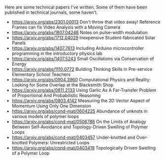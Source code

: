 Here are some technical papers I've written.  Some of them have been published in technical journals, some haven't.  

- <https://arxiv.org/abs/2301.00013> Don't throw that video away! Reference Frames can fix Video Analysis with a Moving Camera 
- <https://arxiv.org/abs/1807.04246> Notes on pulse-width modulation
- <https://arxiv.org/abs/1712.04029> Inexpensive Student-fabricated Solar Panels
- <https://arxiv.org/abs/1407.7613> Including Arduino microcontroller programming in the introductory physics lab
- <https://arxiv.org/abs/1407.5243> Small Oscillations via Conservation of Energy
- <https://arxiv.org/abs/1110.0772> Building Thinking Skills in Pre-service Elementary School Teachers
- <https://arxiv.org/abs/0904.3960> Computational Physics and Reality: Looking for Some Overlap at the Blacksmith Shop
- <https://arxiv.org/abs/0811.2133> Using Garlic As A Far-Transfer Problem of Proportional And Probabilistic Reasoning
- <https://arxiv.org/abs/0803.4142> Measuring the 2D Vector Aspect of Momentum Using Only One Dimension
- <https://arxiv.org/abs/cond-mat/0604225> Abundance of unknots in various models of polymer loops
- <https://arxiv.org/abs/cond-mat/0506786> On the Limits of Analogy Between Self-Avoidance and Topology-Driven Swelling of Polymer Loops
- <https://arxiv.org/abs/cond-mat/0403457> Under-knotted and Over-knotted Polymers: Unrestricted Loops
- <https://arxiv.org/abs/cond-mat/0403419> Topologically Driven Swelling of a Polymer Loop
